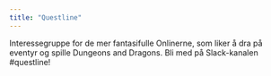 ```yaml
---
title: "Questline"
---
```


Interessegruppe for de mer fantasifulle Onlinerne, som liker å dra på eventyr og spille Dungeons and Dragons. Bli med på Slack-kanalen #questline!